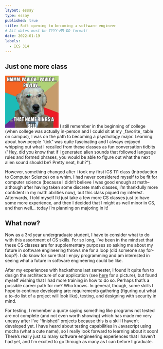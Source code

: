 ```yaml
---
layout: essay
type: essay
published: true
title: Soft opening to becoming a software engineer
# All dates must be YYYY-MM-DD format!
date: 2022-01-19
labels:
  - ICS 314
---
```

## Just one more class
<img class="ui right floated rounded image" width="35%" src="../images/PSYMeme.jpeg">
I still remember in the beginning of college (when college was actually in-person and I could sit at my _favorite_ table on campus), I was on the path to becoming a psychology major. Learning about how people “tick” was quite fascinating and I always enjoyed whipping out what I recalled from these classes as fun conversation tidbits ("Hey, did you know that if I generated alien sounds that followed language rules and formed phrases, you would be able to figure out what the next alien sound should be? Pretty neat, huh?").

However, something changed after I took my first ICS 111 class (Introduction to Computer Science) on a whim. I had never considered myself to be fit for computer science (because I didn’t believe I was good enough at math–although after having taken some discrete math classes, I’m thankfully more confident in my math abilities now), but this class piqued my interest. Afterwards, I told myself I’d just take a few more CS classes just to have some more experience, and then I decided that I might as well minor in CS, and then well… today I’m planning on majoring in it! 

## What now?
Now as a 3rd year undergraduate student, I have to consider what to do with this assortment of CS skills. For so long, I’ve been in the mindset that these CS classes are for supplementary purposes so asking me about my future in software engineering throws me for a loop (did someone say for-loop?). I do know for sure that I enjoy programming and am interested in seeing what a future in software engineering could be like.

After my experiences with hackathons last semester, I found it quite fun to design the architecture of our application (see [here](https://alyssia-chen.github.io/projects/proxamie) for a picture), but found myself wishing that I had more training in how to do so. Perhaps that’s a possible career path for me? Who knows. In general, though, some skills I hope to continue developing are: requirements gathering (figuring out what a to-do list of a project will look like), testing, and designing with security in mind.

For testing, I remember a quote saying something like programs not tested are not complete (and not even worth showing) which has made me very uneasy after I’ve “finished” projects because this is a skill I haven’t developed yet. I have heard about testing capabilities in Javascript using mocha (what a cute name), so I really look forward to learning about it soon! There’s really just so many software engineering experiences that I haven’t had yet, and I’m excited to go through as many as I can before I graduate. 
